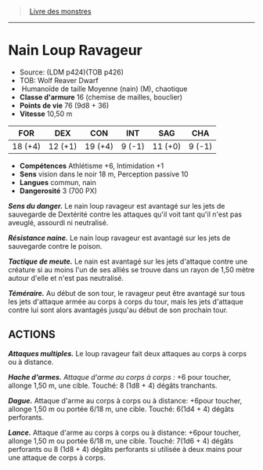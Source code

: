 ﻿> [Livre des monstres](tome_of_beasts.md)

---

# Nain Loup Ravageur

- Source: (LDM p424)(TOB p426)
- TOB: Wolf Reaver Dwarf
-  Humanoïde de taille Moyenne (nain) (M), chaotique
- **Classe d'armure** 16 (chemise de mailles, bouclier)
- **Points de vie** 76 (9d8 + 36)
- **Vitesse** 10,50 m

|FOR|DEX|CON|INT|SAG|CHA|
|---|---|---|---|---|---|
|18 (+4)|12 (+1)|19 (+4)|9 (-1)|11 (+0)|9 (-1)|

- **Compétences** Athlétisme +6, Intimidation +1
- **Sens** vision dans le noir 18 m, Perception passive 10
- **Langues** commun, nain
- **Dangerosité** 3 (700 PX)

**_Sens du danger._** Le nain loup ravageur est avantagé sur les jets de sauvegarde de Dextérité contre les attaques qu'il voit tant qu'il n'est pas aveuglé, assourdi ni neutralisé.

**_Résistance naine._** Le nain loup ravageur est avantagé sur les jets de sauvegarde contre le poison.

**_Tactique de meute._** Le nain est avantagé sur les jets d'attaque contre une créature si au moins l'un de ses alliés se trouve dans un rayon de 1,50 mètre autour d'elle et n'est pas neutralisé.

**_Téméraire._** Au début de son tour, le ravageur peut être avantagé sur tous les jets d'attaque armée au corps à corps du tour, mais les jets d'attaque contre lui sont alors avantagés jusqu'au début de son prochain tour.

## ACTIONS

**_Attaques multiples._** Le loup ravageur fait deux attaques au corps à corps ou à distance.

**_Hache d'armes._** _Attaque d'arme au corps à corps :_ +6 pour toucher, allonge 1,50 m, une cible. Touché: 8 (1d8 + 4) dégâts tranchants.

**_Dague._** Attaque d'arme au corps à corps ou à distance: +6pour toucher, allonge 1,50 m ou portée 6/18 m, une cible. Touché: 6(1d4 + 4) dégâts perforants.

**_Lance._** Attaque d'arme au corps à corps ou à distance: +6pour toucher, allonge 1,50 m ou portée 6/18 m, une cible. Touché: 7(1d6 + 4) dégâts perforants ou 8 (1d8 + 4) dégâts perforants si utilisée à deux mains pour une attaque de corps à corps.

